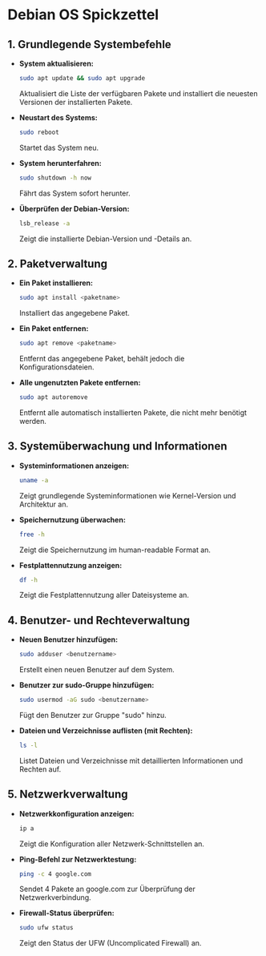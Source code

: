 # Debian OS Spickzettel



## 1. Grundlegende Systembefehle

- **System aktualisieren:**
  ```bash
  sudo apt update && sudo apt upgrade
  ```
  Aktualisiert die Liste der verfügbaren Pakete und installiert die neuesten Versionen der installierten Pakete.

- **Neustart des Systems:**
  ```bash
  sudo reboot
  ```
  Startet das System neu.

- **System herunterfahren:**
  ```bash
  sudo shutdown -h now
  ```
  Fährt das System sofort herunter.

- **Überprüfen der Debian-Version:**
  ```bash
  lsb_release -a
  ```
  Zeigt die installierte Debian-Version und -Details an.

## 2. Paketverwaltung

- **Ein Paket installieren:**
  ```bash
  sudo apt install <paketname>
  ```
  Installiert das angegebene Paket.

- **Ein Paket entfernen:**
  ```bash
  sudo apt remove <paketname>
  ```
  Entfernt das angegebene Paket, behält jedoch die Konfigurationsdateien.

- **Alle ungenutzten Pakete entfernen:**
  ```bash
  sudo apt autoremove
  ```
  Entfernt alle automatisch installierten Pakete, die nicht mehr benötigt werden.

## 3. Systemüberwachung und Informationen

- **Systeminformationen anzeigen:**
  ```bash
  uname -a
  ```
  Zeigt grundlegende Systeminformationen wie Kernel-Version und Architektur an.

- **Speichernutzung überwachen:**
  ```bash
  free -h
  ```
  Zeigt die Speichernutzung im human-readable Format an.

- **Festplattennutzung anzeigen:**
  ```bash
  df -h
  ```
  Zeigt die Festplattennutzung aller Dateisysteme an.

## 4. Benutzer- und Rechteverwaltung

- **Neuen Benutzer hinzufügen:**
  ```bash
  sudo adduser <benutzername>
  ```
  Erstellt einen neuen Benutzer auf dem System.

- **Benutzer zur sudo-Gruppe hinzufügen:**
  ```bash
  sudo usermod -aG sudo <benutzername>
  ```
  Fügt den Benutzer zur Gruppe "sudo" hinzu.

- **Dateien und Verzeichnisse auflisten (mit Rechten):**
  ```bash
  ls -l
  ```
  Listet Dateien und Verzeichnisse mit detaillierten Informationen und Rechten auf.

## 5. Netzwerkverwaltung

- **Netzwerkkonfiguration anzeigen:**
  ```bash
  ip a
  ```
  Zeigt die Konfiguration aller Netzwerk-Schnittstellen an.

- **Ping-Befehl zur Netzwerktestung:**
  ```bash
  ping -c 4 google.com
  ```
  Sendet 4 Pakete an google.com zur Überprüfung der Netzwerkverbindung.

- **Firewall-Status überprüfen:**
  ```bash
  sudo ufw status
  ```
  Zeigt den Status der UFW (Uncomplicated Firewall) an.
